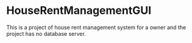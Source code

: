 # HouseRentManagementGUI
This is a project of house rent management system for a owner and the project has no database server.
